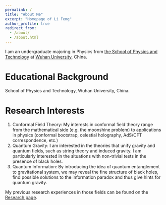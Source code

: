 ```yaml
---
permalink: /
title: "About Me"
excerpt: "Homepage of Li Feng"
author_profile: true
redirect_from: 
  - /about/
  - /about.html
---
```


I am an undergraduate majoring in Physics from [the School of Physics and Technology](https://physics.whu.edu.cn/en/Home.htm) at [Wuhan University](https://en.whu.edu.cn/), China.


Educational Background
======
School of Physics and Technology, Wuhan University, China.

Research Interests
======
1. Conformal Field Theory: My interests in conformal field theory range from the mathematical side (e.g. the moonshine problem) to applications in physics (conformal bootstrap, celestial holography, AdS/CFT correspondence, etc.)
2. Quantum Gravity: I am interested in the theories that unify gravity and quantum fields, such as string theory and induced gravity. I am particularly interested in the situations with non-trivial tests in the presence of black holes.
3. Quantum Information: By introducing the idea of quantum entanglement to gravitational system, we may reveal the fine structure of black holes, find possible solutions to the information paradox and thus give hints for quantum gravity.

My previous research experiences in those fields can be found on the [Research page](https://ilillllliiiil.github.io/lifeng-homepage.github.io/research/).

